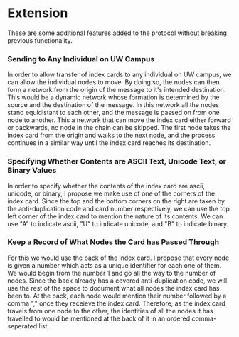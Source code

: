 # Extension

These are some additional features added to the protocol without breaking previous functionality.

### Sending to Any Individual on UW Campus

In order to allow transfer of index cards to any individual on UW campus, we can allow the individual nodes to move.
By doing so, the nodes can then form a network from the origin of the message to it's intended destination.
This would be a dynamic network whose formation is determined by the source and the destination of the message.
In this network all the nodes stand equidistant to each other, and the message is passed on from one node to another.
This a network that can move the index card either forward or backwards, no node in the chain can be skipped.
The first node takes the index card from the origin and walks to the next node, and the process continues in a similar way until the index card reaches its destination.

### Specifying Whether Contents are ASCII Text, Unicode Text, or Binary Values

In order to specify whether the contents of the index card are ascii, unicode, or binary, I propose we make use of one of the corners of the index card. 
Since the top and the bottom corners on the right are taken by the anti-duplication code and card number respectively, we can use the top left corner of the index card to mention the nature of its contents.
We can use "A" to indicate ascii, "U" to indicate unicode, and "B" to indicate binary.

### Keep a Record of What Nodes the Card has Passed Through

For this we would use the back of the index card.
I propose that every node is given a number which acts as a unique identifier for each one of them. We would begin from the number 1 and go all the way to the number of nodes.
Since the back already has a covered anti-duplication code, we will use the rest of the space to document what all nodes the index card has been to.
At the back, each node would mention their number followed by a comma "," once they receieve the index card. Therefore, as the index card travels from one node to the other, the identities of all the nodes it has travelled to would be mentioned at the back of it in an ordered comma-seperated list.